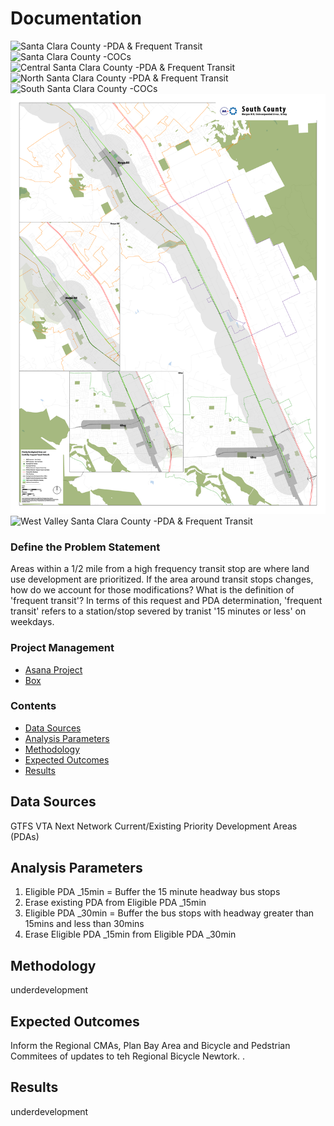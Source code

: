 # Documentation  

![Santa Clara County -PDA & Frequent Transit](pics/one.png)
![Santa Clara County -COCs](pics/two.png)
![Central Santa Clara County -PDA & Frequent Transit](pics/three.png)
![North Santa Clara County -PDA & Frequent Transit](pics/four.png)
![South Santa Clara County -COCs](pics/five.png)
![Southernmost Central Santa Clara County -PDA & Frequent Transit](pics/six.png)
![West Valley Santa Clara County -PDA & Frequent Transit](pics/seven.png)


### Define the Problem Statement  

Areas within a 1/2 mile from a high frequency transit stop are where land use development are prioritized. If the area around transit stops changes, how do we account for those modifications? What is the definition of 'frequent transit'? In terms of this request and PDA determination, 'frequent transit' refers to a station/stop severed by tranist '15 minutes or less' on weekdays.

### Project Management 

- [Asana Project](https://app.asana.com/0/797943099119526/1127245730275646) 
- [Box](https://mtcdrive.box.com/s/uvbplf3z741q2qsoyw5q48wot0nz81oi)

### Contents 

- [Data Sources](#data-sources)
- [Analysis Parameters](#analysis-parameters)
- [Methodology](#methodology)
- [Expected Outcomes](#expected-outcomes)
- [Results](#results)

## Data Sources  
GTFS
VTA Next Network
Current/Existing Priority Development Areas (PDAs)
    
## Analysis Parameters  
1. Eligible PDA _15min = Buffer the 15 minute headway bus stops
2. Erase existing PDA from Eligible PDA _15min
3. Eligible PDA _30min = Buffer the bus stops with headway greater than 15mins and less than 30mins
4. Erase Eligible PDA _15min from Eligible PDA _30min 
 

## Methodology  
underdevelopment 

## Expected Outcomes  

Inform the Regional CMAs, Plan Bay Area and Bicycle and Pedstrian Commitees of updates to teh Regional Bicycle Newtork.  .  

## Results  
underdevelopment 
